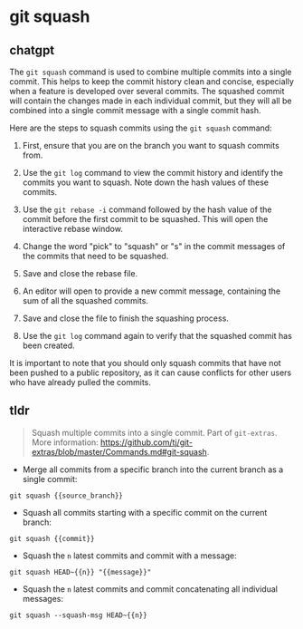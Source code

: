 # git squash 
## chatgpt 
The `git squash` command is used to combine multiple commits into a single commit. This helps to keep the commit history clean and concise, especially when a feature is developed over several commits. The squashed commit will contain the changes made in each individual commit, but they will all be combined into a single commit message with a single commit hash.

Here are the steps to squash commits using the `git squash` command:

1. First, ensure that you are on the branch you want to squash commits from.

2. Use the `git log` command to view the commit history and identify the commits you want to squash. Note down the hash values of these commits.

3. Use the `git rebase -i` command followed by the hash value of the commit before the first commit to be squashed. This will open the interactive rebase window.

4. Change the word "pick" to "squash" or "s" in the commit messages of the commits that need to be squashed.

5. Save and close the rebase file.

6. An editor will open to provide a new commit message, containing the sum of all the squashed commits.

7. Save and close the file to finish the squashing process.

8. Use the `git log` command again to verify that the squashed commit has been created.

It is important to note that you should only squash commits that have not been pushed to a public repository, as it can cause conflicts for other users who have already pulled the commits. 

## tldr 
 
> Squash multiple commits into a single commit.
> Part of `git-extras`.
> More information: <https://github.com/tj/git-extras/blob/master/Commands.md#git-squash>.

- Merge all commits from a specific branch into the current branch as a single commit:

`git squash {{source_branch}}`

- Squash all commits starting with a specific commit on the current branch:

`git squash {{commit}}`

- Squash the `n` latest commits and commit with a message:

`git squash HEAD~{{n}} "{{message}}"`

- Squash the `n` latest commits and commit concatenating all individual messages:

`git squash --squash-msg HEAD~{{n}}`

